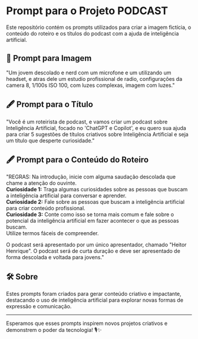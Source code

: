 # Prompt para o Projeto PODCAST

Este repositório contém os prompts utilizados para criar a imagem fictícia, o conteúdo do roteiro e os títulos do podcast com a ajuda de inteligência artificial.

## 🎨 Prompt para Imagem

"Um jovem descolado e nerd com um microfone e um utilizando um headset, e atras dele um estudio profissional de radio, configurações da camera 8, 1/100s ISO 100, com luzes complexas, imagem com luzes."

## 🖋️ Prompt para o Título

"Você é um roteirista de podcast, e vamos criar um podcast sobre Inteligência Artificial, focado no 'ChatGPT e Copilot', e eu quero sua ajuda para criar 5 sugestões de títulos criativos sobre Inteligência Artificial e seja um título que desperte curiosidade."

## 🖋️ Prompt para o Conteúdo do Roteiro

"REGRAS: Na introdução, inicie com alguma saudação descolada que chame a atenção do ouvinte.  
**Curiosidade 1:** Traga algumas curiosidades sobre as pessoas que buscam a inteligência artificial para conversar e aprender.  
**Curiosidade 2:** Fale sobre as pessoas que buscam a inteligência artificial para criar conteúdo profissional.  
**Curiosidade 3:** Conte como isso se torna mais comum e fale sobre o potencial da inteligência artificial em fazer acontecer o que as pessoas buscam.  
Utilize termos fáceis de compreender.  

O podcast será apresentado por um único apresentador, chamado "Heitor Henrique". O podcast será de curta duração e deve ser apresentado de forma descolada e voltada para jovens."

## 🛠️ Sobre

Estes prompts foram criados para gerar conteúdo criativo e impactante, destacando o uso de inteligência artificial para explorar novas formas de expressão e comunicação.

---

Esperamos que esses prompts inspirem novos projetos criativos e demonstrem o poder da tecnologia! 🎙️✨

